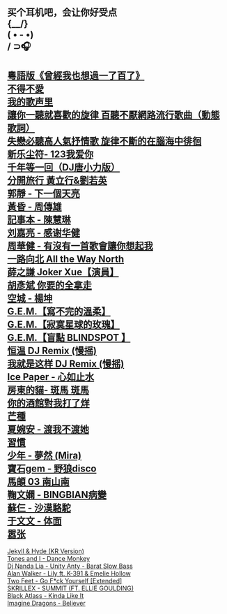 买个耳机吧，会让你好受点  
 {\__/}  
( • - •)  
/ ⊃🎧  
--  
[粵語版《曾經我也想過一了百了》](https://www.youtube.com/watch?v=PJb-C3ENHJA)  
[不得不愛](https://www.youtube.com/watch?v=UCSzc8BhIeo)  
[我的歌声里](https://www.youtube.com/watch?v=w0dMz8RBG7g)  
[讓你一聽就喜歡的旋律 百聽不厭網路流行歌曲（動態歌詞）](https://www.youtube.com/watch?v=2wYGQkcACNU)  
[失戀必聽高人氣抒情歌 旋律不斷的在腦海中徘徊](https://www.youtube.com/watch?v=AVwYjaxZpRU)  
[新乐尘符- 123我爱你](https://www.youtube.com/watch?v=rom8_r6EUAY)  
[千年等一回（DJ唐小力版）](https://www.youtube.com/watch?v=0qPZCd8DVK0)  
[分開旅行 黃立行&劉若英](https://www.youtube.com/watch?v=_ajwo4fQkbk)  
[郭靜 - 下一個天亮](https://www.youtube.com/watch?v=7dp-Zi7cZVc)  
[黃昏 - 周傳雄](https://www.youtube.com/watch?v=z1iZfxhQ-eg)  
[記事本 - 陳慧琳](https://www.youtube.com/watch?v=j4EGLG0lpjI)  
[刘嘉亮 - 感谢华健](https://www.youtube.com/watch?v=vzJakgIldJw)  
[周華健 - 有沒有一首歌會讓你想起我](https://www.youtube.com/watch?v=p9lNpWa4OXU)  
[一路向北 All the Way North](https://www.youtube.com/watch?v=L229QDxDakU)  
[薛之謙 Joker Xue【演員】](https://www.youtube.com/watch?v=XKuL5xaKZHM)  
[胡彥斌 你要的全拿走](https://www.youtube.com/watch?v=CkCpPuCkurg)  
[空城 - 楊坤](https://www.youtube.com/watch?v=mgmJ_0_DL38)  
[G.E.M.【寫不完的溫柔】](https://www.youtube.com/watch?v=BXHqGeS7jUQ)  
[G.E.M.【寂寞星球的玫瑰】](https://www.youtube.com/watch?v=eifJaaYCBBM)  
[G.E.M.【盲點 BLINDSPOT 】](https://www.youtube.com/watch?v=rzzul2fmufI)  
[恒温 DJ Remix (慢摇)](https://www.youtube.com/watch?v=eh8YlzZJzOk)  
[我就是这样 DJ Remix (慢摇)](https://www.youtube.com/watch?v=HsVFghXrNAk)  
[Ice Paper - 心如止水](https://www.youtube.com/watch?v=T0motoUoUnw)  
[房東的貓- 斑馬 斑馬](https://www.youtube.com/watch?v=vcncUq1Jc2M)  
[你的酒館對我打了烊](https://www.youtube.com/watch?v=ynaARgs_yvQ)  
[芒種](https://www.youtube.com/watch?v=ZHFgk8Eo0FE)  
[夏婉安 - 渡我不渡她](https://www.youtube.com/watch?v=oLifCpV8BUI)  
[習慣](https://www.youtube.com/watch?v=P2DRc-94INo)  
[少年 - 夢然 (Mira) ](https://www.youtube.com/watch?v=LGzDEu7Sh5g)  
[寶石gem - 野狼disco](https://www.youtube.com/watch?v=ipggaw0mGjk)  
[馬頔 03 南山南](https://www.youtube.com/watch?v=1cj1BApoYF0)  
[鞠文嫻 - BINGBIAN病變](https://www.youtube.com/watch?v=ZFw6rTEw1hA)  
[蘇仨 - 沙漠駱駝](https://www.youtube.com/watch?v=8m7hxhyr4jc)  
[于文文 - 体面](https://www.youtube.com/watch?v=rJgNVKrfmto)  
[嚣张](https://www.youtube.com/watch?v=oAUmNEUJlJ0)  
--  
[Jekyll & Hyde (KR Version)](https://www.youtube.com/watch?v=tdkKAqD9eG0)  
[Tones and I - Dance Monkey](https://www.youtube.com/watch?v=gADgM89skZQ)  
[Dj Nanda Lia - Unity Anty - Barat Slow Bass](https://www.youtube.com/watch?v=bR4yFszUOCc)  
[Alan Walker - Lily ft. K-391 & Emelie Hollow](https://www.youtube.com/watch?v=hdonNbzHHXE)  
[Two Feet - Go F*ck Yourself [Extended]](https://www.youtube.com/watch?v=rTY9_x9ci7s)  
[SKRILLEX - SUMMIT (FT. ELLIE GOULDING)](https://www.youtube.com/watch?v=OR6AV9yJPoM)  
[Black Atlass - Kinda Like It](https://www.youtube.com/watch?v=kLjgvCE4Hoo)  
[Imagine Dragons - Believer](https://www.youtube.com/watch?v=igxbB1-Q7Rs)  

























